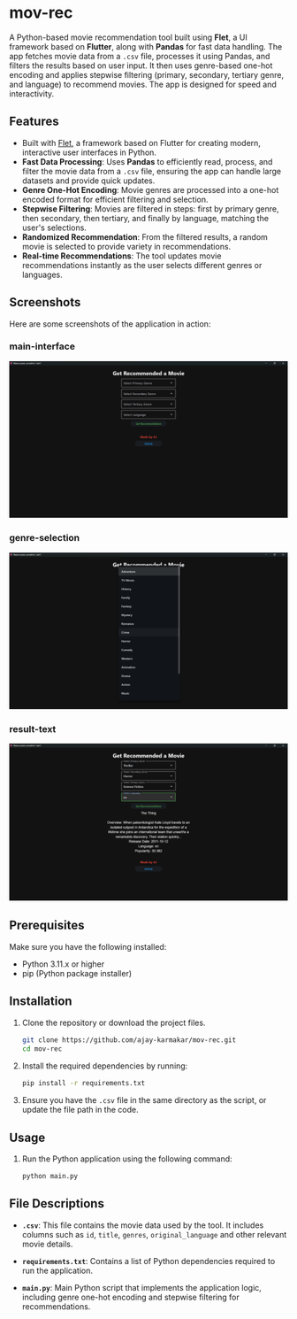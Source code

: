 # mov-rec

A Python-based movie recommendation tool built using **Flet**, a UI framework based on **Flutter**, along with **Pandas** for fast data handling.
The app fetches movie data from a `.csv` file, processes it using Pandas, and filters the results based on user input. It then uses genre-based one-hot encoding and applies stepwise filtering (primary, secondary, tertiary genre, and language) to recommend movies. The app is designed for speed and interactivity.

## Features

- Built with [Flet](https://flet.dev/), a framework based on Flutter for creating modern, interactive user interfaces in Python.
- **Fast Data Processing**: Uses **Pandas** to efficiently read, process, and filter the movie data from a `.csv` file, ensuring the app can handle large datasets and provide quick updates.
- **Genre One-Hot Encoding**: Movie genres are processed into a one-hot encoded format for efficient filtering and selection.
- **Stepwise Filtering**: Movies are filtered in steps: first by primary genre, then secondary, then tertiary, and finally by language, matching the user's selections.
- **Randomized Recommendation**: From the filtered results, a random movie is selected to provide variety in recommendations.
- **Real-time Recommendations**: The tool updates movie recommendations instantly as the user selects different genres or languages.

## Screenshots

Here are some screenshots of the application in action:

### main-interface

![main-interface](assets/main-interface.png)

### genre-selection

![genre-selection](assets/genre-selection.png)

### result-text

![result-text](assets/result-screen.png)

## Prerequisites

Make sure you have the following installed:

- Python 3.11.x or higher
- pip (Python package installer)

## Installation

1. Clone the repository or download the project files.

    ```bash
    git clone https://github.com/ajay-karmakar/mov-rec.git
    cd mov-rec
    ```

2. Install the required dependencies by running:

    ```bash
    pip install -r requirements.txt
    ```

3. Ensure you have the `.csv` file in the same directory as the script, or update the file path in the code.

## Usage

1. Run the Python application using the following command:

    ```bash
    python main.py
    ```

## File Descriptions

- **`.csv`**: This file contains the movie data used by the tool. It includes columns such as `id`, `title`, `genres`, `original_language` and other relevant movie details.
  
- **`requirements.txt`**: Contains a list of Python dependencies required to run the application.

- **`main.py`**: Main Python script that implements the application logic, including genre one-hot encoding and stepwise filtering for recommendations.